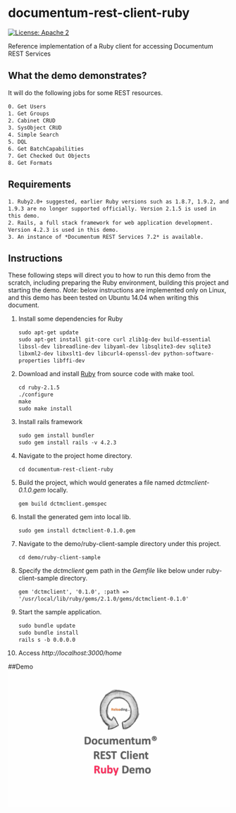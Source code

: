 # documentum-rest-client-ruby
[![License: Apache 2](https://img.shields.io/badge/license-Apache%202.0-brightgreen.svg)](http://www.apache.org/licenses/LICENSE-2.0)

Reference implementation of a Ruby client for accessing Documentum REST Services

## What the demo demonstrates?
It will do the following jobs for some REST resources.
```
0. Get Users
1. Get Groups
2. Cabinet CRUD
3. SysObject CRUD
4. Simple Search
5. DQL 
6. Get BatchCapabilities
7. Get Checked Out Objects
8. Get Formats
```

## Requirements
```
1. Ruby2.0+ suggested, earlier Ruby versions such as 1.8.7, 1.9.2, and 1.9.3 are no longer supported officially. Version 2.1.5 is used in this demo.
2. Rails, a full stack framework for web application development. Version 4.2.3 is used in this demo.
3. An instance of *Documentum REST Services 7.2* is available.
```

## Instructions  
These following steps will direct you to how to run this demo from the scratch, including preparing the Ruby environment, building this project and starting the demo.
*Note*: below instructions are implemented only on Linux, and this demo has been tested on Ubuntu 14.04 when writing this document. 

1. Install some dependencies for Ruby

    ```
    sudo apt-get update
    sudo apt-get install git-core curl zlib1g-dev build-essential libssl-dev libreadline-dev libyaml-dev libsqlite3-dev sqlite3 libxml2-dev libxslt1-dev libcurl4-openssl-dev python-software-properties libffi-dev
    ```
    
2. Download and install [Ruby](https://www.ruby-lang.org/en/downloads/) from source code with make tool.

    ```
    cd ruby-2.1.5
    ./configure
    make
    sudo make install
    ```
     
3. Install rails framework

    ```
    sudo gem install bundler
    sudo gem install rails -v 4.2.3
    ```
    
4. Navigate to the project home directory.

    ```
    cd documentum-rest-client-ruby 
    ```
    
5. Build the project, which would generates a file named *dctmclient-0.1.0.gem* locally.

    ```
    gem build dctmclient.gemspec
    ```
    
6. Install the generated gem into local lib.

    ```
    sudo gem install dctmclient-0.1.0.gem
    ```
     
7. Navigate to the demo/ruby-client-sample directory under this project.

    ```
    cd demo/ruby-client-sample
    ```
    
8. Specify the *dctmclient* gem path in the *Gemfile* like below under ruby-client-sample directory.

    ```
    gem 'dctmclient', '0.1.0', :path => '/usr/local/lib/ruby/gems/2.1.0/gems/dctmclient-0.1.0'
    ```
    
9. Start the sample application.

    ```
    sudo bundle update
    sudo bundle install
    rails s -b 0.0.0.0
    ```
    
10. Access *http://localhost:3000/home*

##Demo
<img src="demo/ruby-demo.gif" width="1000">

